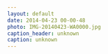 ```yaml
---
layout: default
date: 2014-04-23 00-00-48
photo: IMG-20140423-WA0000.jpg
caption_header: unknown
caption: unknown
---
```

